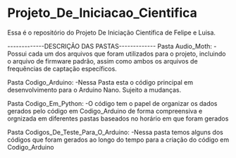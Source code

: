 # Projeto_De_Iniciacao_Cientifica
Essa é o repositório do Projeto De Iniciação Científica de Felipe e Luisa.

-------------DESCRIÇÃO DAS PASTAS-------------
Pasta Audio_Moth:
 -Possui cada um dos arquivos que foram utilizados para o projeto, incluindo o arquivo de firmware padrão, assim como ambos os arquivos de frequências de captação específicos.
 
Pasta Codigo_Arduino:
 -Nessa Pasta esta o código principal em desenvolvimento para o Arduino Nano. Sujeito a mudanças.
 
Pasta Codigo_Em_Python:
 -O código tem o papel de organizar os dados gerados pelo código em Codigo_Arduino de forma compreensiva e orgnizada em diferentes pastas baseados no horário em que foram gerados
 
Pasta Codigos_De_Teste_Para_O_Arduino:
 -Nessa pasta temos alguns dos códigos que foram gerados ao longo do tempo para a criação do código em Codigo_Arduino
